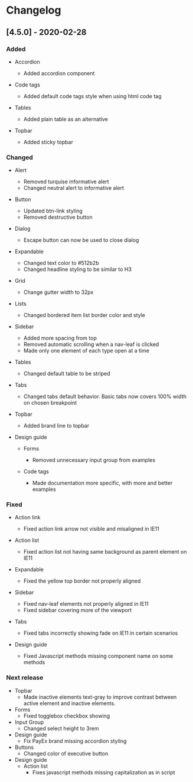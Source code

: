 # Changelog

## [4.5.0] - 2020-02-28

### Added

-   Accordion
    -   Added accordion component

-   Code tags
    -   Added default code tags style when using html code tag

-   Tables
    -   Added plain table as an alternative

-   Topbar
    -   Added sticky topbar

### Changed

-   Alert
    -   Removed turquise informative alert
    -   Changed neutral alert to informative alert

-   Button
    -   Updated btn-link styling
    -   Removed destructive button

-   Dialog
    -   Escape button can now be used to close dialog

-   Expandable
    -   Changed text color to #512b2b
    -   Changed headline styling to be similar to H3

-   Grid
    -   Change gutter width to 32px

-   Lists
    -   Changed bordered item list border color and style

-   Sidebar
    -   Added more spacing from top
    -   Removed automatic scrolling when a nav-leaf is clicked
    -   Made only one element of each type open at a time

-   Tables
    -   Changed default table to be striped

-   Tabs
    -   Changed tabs default behavior. Basic tabs now covers 100% width on chosen breakpoint

-   Topbar
    -   Added brand line to topbar

-   Design guide
    -   Forms
        -   Removed unnecessary input group from examples

    -   Code tags
        -   Made documentation more specific, with more and better examples

### Fixed

-   Action link
    -   Fixed action link arrow not visible and misaligned in IE11

-   Action list
    -   Fixed action list not having same background as parent element on IE11

-   Expandable
    -   Fixed the yellow top border not properly aligned

-   Sidebar
    -   Fixed nav-leaf elements not properly aligned in IE11
    -   Fixed sidebar covering more of the viewport

-   Tabs
    -   Fixed tabs incorrectly showing fade on IE11 in certain scenarios

-   Design guide
    -   Fixed Javascript methods missing component name on some methods

### Next release
 - Topbar
   - Made inactive elements text-gray to improve contrast between active element and inactive elements.
 - Forms
   - Fixed togglebox checkbox showing
 - Input Group
   - Changed select height to 3rem
 - Design guide
   - Fix PayEx brand missing accordion styling
 - Buttons
   - Changed color of executive button
 - Design guide
   - Action list
     - Fixes javascript methods missing capitalization as in script